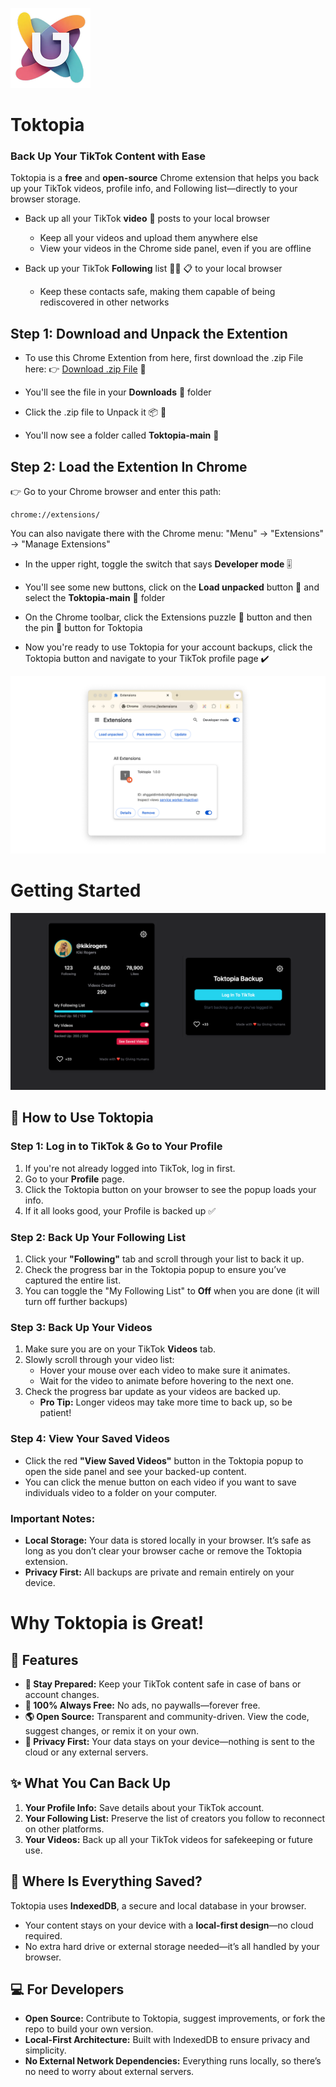 ![Toktopia Logo](how-to-dev/icon-128x128.png)
# Toktopia
### Back Up Your TikTok Content with Ease  
Toktopia is a **free** and **open-source** Chrome extension that helps you back up your TikTok videos, profile info, and Following list—directly to your browser storage.

* Back up all your TikTok **video** 🎥 posts to your local browser
    * Keep all your videos and upload them anywhere else
    * View your videos in the Chrome side panel, even if you are offline
 
* Back up your TikTok **Following** list 👩‍🦰 📋 to your local browser
    * Keep these contacts safe, making them capable of being rediscovered in other networks

## Step 1: Download and Unpack the Extention

* To use this Chrome Extention from here, first download the .zip File here:
👉 [Download .zip File](https://github.com/mullojo/Toktopia/archive/refs/heads/main.zip) 💾 

* You'll see the file in your **Downloads** 📂 folder

* Click the .zip file to Unpack it 📦 📂

* You'll now see a folder called **Toktopia-main** 📂

## Step 2: Load the Extention In Chrome

👉 Go to your Chrome browser and enter this path: 

    chrome://extensions/
    
You can also navigate there with the Chrome menu: "Menu" -> "Extensions" -> "Manage Extensions"

* In the upper right, toggle the switch that says **Developer mode** 🎚️

* You'll see some new buttons, click on the **Load unpacked** button 🔘 and select the **Toktopia-main** 📂 folder

* On the Chrome toolbar, click the Extensions puzzle 🧩 button and then the pin 📌 button for Toktopia

* Now you're ready to use Toktopia for your account backups, click the Toktopia button and navigate to your TikTok profile page ✔️

![Chrome Extension Manager](how-to-dev/chrome-ext-manager.png)


# Getting Started

![Toktopia Screens](how-to-dev/toktopia-screens.png)

## 🌟 How to Use Toktopia

### Step 1: Log in to TikTok & Go to Your Profile
1. If you're not already logged into TikTok, log in first.  
2. Go to your **Profile** page.
3. Click the Toktopia button on your browser to see the popup loads your info.
4. If it all looks good, your Profile is backed up ✅

### Step 2: Back Up Your Following List  
1. Click your **"Following"** tab and scroll through your list to back it up.
2. Check the progress bar in the Toktopia popup to ensure you’ve captured the entire list.
3. You can toggle the "My Following List" to **Off** when you are done (it will turn off further backups)

### Step 3: Back Up Your Videos  
1. Make sure you are on your TikTok **Videos** tab.
2. Slowly scroll through your video list:  
   - Hover your mouse over each video to make sure it animates.
   - Wait for the video to animate before hovering to the next one.
3. Check the progress bar update as your videos are backed up.  
   - **Pro Tip:** Longer videos may take more time to back up, so be patient!

### Step 4: View Your Saved Videos  
- Click the red **"View Saved Videos"** button in the Toktopia popup to open the side panel and see your backed-up content.
- You can click the menue button on each video if you want to save individuals video to a folder on your computer.

### Important Notes:  
- **Local Storage:** Your data is stored locally in your browser. It’s safe as long as you don’t clear your browser cache or remove the Toktopia extension. 
- **Privacy First:** All backups are private and remain entirely on your device.

# Why Toktopia is Great!

## 🌟 Features  
- **💾 Stay Prepared:** Keep your TikTok content safe in case of bans or account changes.  
- **🎁 100% Always Free:** No ads, no paywalls—forever free.  
- **🌎 Open Source:** Transparent and community-driven. View the code, suggest changes, or remix it on your own.  
- **🔐 Privacy First:** Your data stays on your device—nothing is sent to the cloud or any external servers.  

## ✨ What You Can Back Up  
1. **Your Profile Info:** Save details about your TikTok account.  
2. **Your Following List:** Preserve the list of creators you follow to reconnect on other platforms.  
3. **Your Videos:** Back up all your TikTok videos for safekeeping or future use.  

## 📍 Where Is Everything Saved?  
Toktopia uses **IndexedDB**, a secure and local database in your browser.  
- Your content stays on your device with a **local-first design**—no cloud required.  
- No extra hard drive or external storage needed—it’s all handled by your browser.  

## 💻 For Developers  
- **Open Source:** Contribute to Toktopia, suggest improvements, or fork the repo to build your own version.  
- **Local-First Architecture:** Built with IndexedDB to ensure privacy and simplicity.  
- **No External Network Dependencies:** Everything runs locally, so there’s no need to worry about external servers. 

